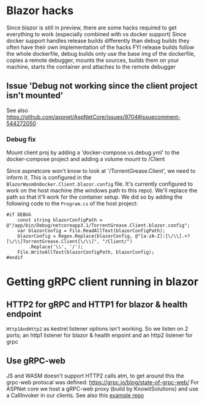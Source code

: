 ﻿# Blazor hacks
Since blazor is still in preview, there are some hacks required to get everything to work (especially combined with vs docker support)
Since docker support handles release builds differently than debug builds they often have their own implementation of the hacks
FYI release builds follow the whole dockerfile, debug builds only use the base img of the dockerfile, copies a remote debugger, mounts the sources, builds them on your machine, starts the container and attaches to the remote debugger

## Issue 'Debug not working since the client project isn't mounted'
See also https://github.com/aspnet/AspNetCore/issues/9704#issuecomment-544272050 
### Debug fix
Mount client proj by adding a 'docker-compose.vs.debug.yml' to the docker-compose project and adding a volume mount to /Client

Since aspnetcore won't know to look at '/TorrentGrease.Client', we need to inform it. This is configured in the `BlazorWasmOnDocker.Client.blazor.config` file. It's currently configured to work on the host machine (the windows path to this repo). We'll replace the path so that it'll work for the container setup.
We did so by adding the following code to the `Program.cs` of the host project:

```
#if DEBUG
    const string blazorConfigPath = @"/app/bin/Debug/netcoreapp3.1/TorrentGrease.Client.blazor.config";
    var blazorConfig = File.ReadAllText(blazorConfigPath);
    blazorConfig = Regex.Replace(blazorConfig, @"[a-zA-Z]:[\/\\].+?[\/\\]TorrentGrease.Client[\/\\]", "/Client/")
        .Replace('\\', '/');
    File.WriteAllText(blazorConfigPath, blazorConfig);
#endif
```
# Getting gRPC client running in blazor
## HTTP2 for gRPC and HTTP1 for blazor & health endpoint
`Http1AndHttp2` as kestrel listener options isn't working. So we listen on 2 ports; an http1 listener for blazor & health enpoint and an http2 listener for grpc

## Use gRPC-web
JS and WASM doesn't support HTTP2 calls atm, to get around this the grpc-web protocal was defined: https://grpc.io/blog/state-of-grpc-web/
For ASPNet core we host a gRPC-web proxy (build by KnowitSolutions) and use a CallInvoker in our clients. See also this [example repo](https://github.com/Rora/aspnetcore-apis/tree/master/BlazorGrpcCodeFirst)

